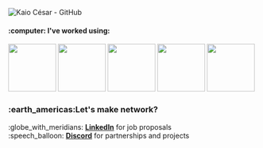 ![Kaio César - GitHub](https://user-images.githubusercontent.com/93557244/187202928-8ef4a086-2e45-4627-9c7e-d0fc7c60209e.png)

<h4>:computer: I've worked using:</h4>
<div>
    <img width="96" src="https://cdn.jsdelivr.net/gh/devicons/devicon/icons/androidstudio/androidstudio-original-wordmark.svg" />
    <img width="96" src="https://cdn.jsdelivr.net/gh/devicons/devicon/icons/kotlin/kotlin-original-wordmark.svg" />
    <img width="96" src="https://cdn.jsdelivr.net/gh/devicons/devicon/icons/sqlite/sqlite-original-wordmark.svg" />
    <img width="96" src="https://cdn.jsdelivr.net/gh/devicons/devicon/icons/gradle/gradle-plain-wordmark.svg" />
    <img width="96" src="https://cdn.jsdelivr.net/gh/devicons/devicon/icons/git/git-original-wordmark.svg" />
</div>

<h3>:earth_americas:Let's make network?</h3>
<p>
:globe_with_meridians: <a href="https://www.linkedin.com/in/kaioribeiro/"><b>LinkedIn</b></a> for job proposals <br>
:speech_balloon: <a href="Kaio#9502"><b>Discord</b></a> for partnerships and projects <br>
</p>

